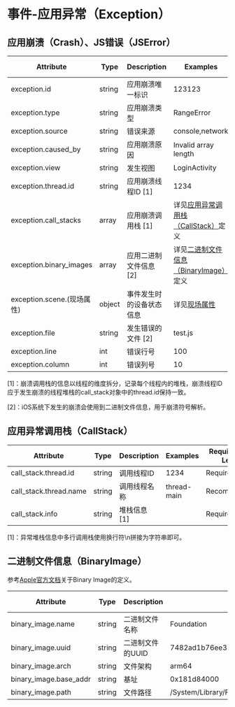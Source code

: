 
# 事件-应用异常（Exception）

## 应用崩溃（Crash）、JS错误（JSError）

| Attribute | Type | Description | Examples | Requirement Level |
| -- | -- | -- | -- | -- |
| exception.id | string | 应用崩溃唯一标识 | 123123 | Required |
| exception.type | string | 应用崩溃类型 | RangeError | Required |
| exception.source | string | 错误来源 | console,network | Required |
| exception.caused_by | string | 应用崩溃原因 | Invalid array length | Required |
| exception.view | string | 发生视图 | LoginActivity | Required |
| exception.thread.id | string | 应用崩溃线程ID [1] | 1234 | Required |
| exception.call_stacks | array | 应用崩溃调用栈 [1] | 详见[应用异常调用栈（CallStack）](#应用异常调用栈callstack)定义 | Required |
| exception.binary_images | array | 应用二进制文件信息 [2] | 详见[二进制文件信息（BinaryImage）](#二进制文件信息binaryimage)定义 | Conditionally Required |
| exception.scene.(现场属性) | object | 事件发生时的设备状态信息 | 详见[现场属性](./event_common_scene.md) | Required |
| exception.file | string | 发生错误的文件 [2] | test.js | Required |
| exception.line | int | 错误行号 | 100 | Required |
| exception.column | int | 错误列号 | 10 | Required |
[1]：崩溃调用栈的信息以线程的维度拆分，记录每个线程内的堆栈，崩溃线程ID应于发生崩溃的线程堆栈的call_stack对象中的thread.id保持一致。

[2]：iOS系统下发生的崩溃会使用到二进制文件信息，用于崩溃符号解析。

## 应用异常调用栈（CallStack）

| Attribute | Type | Description | Examples | Requirement Level |
| -- | -- | -- | -- | -- |
| call_stack.thread.id | string | 调用线程ID | 1234 | Required |
| call_stack.thread.name | string | 调用线程名称 | thread-main | Recommended |
| call_stack.info | string | 堆栈信息 [1] | | Required |

[1]：异常堆栈信息中多行调用栈使用换行符\n拼接为字符串即可。

## 二进制文件信息（BinaryImage）

参考[Apple官方文档](https://developer.apple.com/documentation/xcode/examining-the-fields-in-a-crash-report)关于Binary Image的定义。

| Attribute | Type | Description | Examples | Requirement Level |
| -- | -- | -- | -- | -- |
| binary_image.name | string | 二进制文件名称 | Foundation | Required |
| binary_image.uuid | string | 二进制文件的UUID | 7482ad1b76ee38b48dac0960f9f9521e | Required |
| binary_image.arch | string | 文件架构 | arm64 | Required |
| binary_image.base_addr | string | 基址 | 0x181d84000 | Required |
| binary_image.path | string | 文件路径 | /System/Library/Frameworks/Foundation.framework/Foundation | Required |
